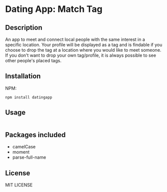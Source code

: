 # Dating App: Match Tag

## Description 
An app to meet and connect local people with the same interest in a specific location. Your profile will be displayed as a tag and is findable if you choose to drop the tag at a location where you would like to meet someone. If you don't want to drop your own tag/profile, it is always possible to see other people's placed tags. 

## Installation
NPM: 
```
npm install datingapp
```

## Usage
```
```

## Packages included
* camelCase
* moment
* parse-full-name

## License
MIT LICENSE